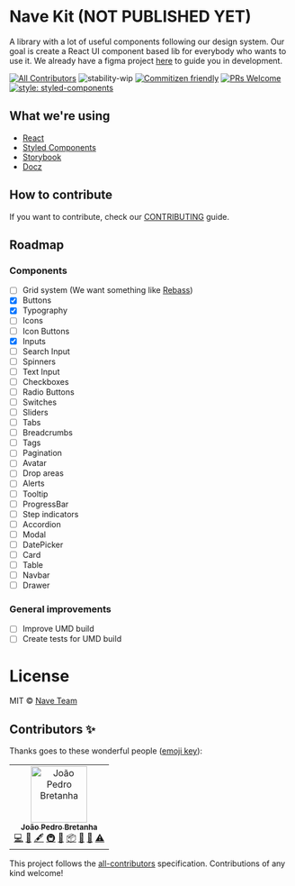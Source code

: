 # Nave Kit (NOT PUBLISHED YET)

A library with a lot of useful components following our design system.
Our goal is create a React UI component based lib for everybody who wants to use it. We already have a figma project [here](https://www.figma.com/file/S36AdAJX1B1PZhWcNVeBKNCn/Design-System?node-id=0%3A1) to guide you in development.

[![All Contributors](https://img.shields.io/badge/all_contributors-1-orange.svg?style=flat-square)](#contributors)
![stability-wip](https://img.shields.io/badge/stability-work_in_progress-lightgrey.svg)
[![Commitizen friendly](https://img.shields.io/badge/commitizen-friendly-brightgreen.svg)](http://commitizen.github.io/cz-cli/)
[![PRs Welcome](https://img.shields.io/badge/PRs-welcome-brightgreen.svg?style=flat-square)](http://makeapullrequest.com)
[![style: styled-components](https://img.shields.io/badge/style-%F0%9F%92%85%20styled--components-orange.svg?colorB=daa357&colorA=db748e)](https://github.com/styled-components/styled-components)

## What we're using

- [React](https://reactjs.org/)
- [Styled Components](https://www.styled-components.com/)
- [Storybook](https://github.com/storybooks/storybook)
- [Docz](https://www.docz.site/)

## How to contribute

If you want to contribute, check our [CONTRIBUTING](CONTRIBUTING.md) guide.

## Roadmap

### Components

- [ ] Grid system (We want something like [Rebass](https://github.com/rebassjs/grid))
- [x] Buttons
- [x] Typography
- [ ] Icons
- [ ] Icon Buttons
- [x] Inputs
- [ ] Search Input
- [ ] Spinners
- [ ] Text Input
- [ ] Checkboxes
- [ ] Radio Buttons
- [ ] Switches
- [ ] Sliders
- [ ] Tabs
- [ ] Breadcrumbs
- [ ] Tags
- [ ] Pagination
- [ ] Avatar
- [ ] Drop areas
- [ ] Alerts
- [ ] Tooltip
- [ ] ProgressBar
- [ ] Step indicators
- [ ] Accordion
- [ ] Modal
- [ ] DatePicker
- [ ] Card
- [ ] Table
- [ ] Navbar
- [ ] Drawer

### General improvements

- [ ] Improve UMD build
- [ ] Create tests for UMD build

# License

MIT © [Nave Team](https://github.com/naveteam)

## Contributors ✨

Thanks goes to these wonderful people ([emoji key](https://allcontributors.org/docs/en/emoji-key)):

<!-- ALL-CONTRIBUTORS-LIST:START - Do not remove or modify this section -->
<!-- prettier-ignore -->
<table>
  <tr>
    <td align="center"><a href="https://www.facebook.com/jpbretanha"><img src="https://avatars2.githubusercontent.com/u/7989125?v=4" width="100px;" alt="João Pedro Bretanha"/><br /><sub><b>João Pedro Bretanha</b></sub></a><br /><a href="https://github.com/naveteam/nave-kit/commits?author=jpbretanha" title="Code">💻</a> <a href="https://github.com/naveteam/nave-kit/commits?author=jpbretanha" title="Documentation">📖</a> <a href="#content-jpbretanha" title="Content">🖋</a> <a href="#infra-jpbretanha" title="Infrastructure (Hosting, Build-Tools, etc)">🚇</a> <a href="#maintenance-jpbretanha" title="Maintenance">🚧</a> <a href="#platform-jpbretanha" title="Packaging/porting to new platform">📦</a> <a href="#review-jpbretanha" title="Reviewed Pull Requests">👀</a> <a href="#tool-jpbretanha" title="Tools">🔧</a> <a href="https://github.com/naveteam/nave-kit/commits?author=jpbretanha" title="Tests">⚠️</a></td>
  </tr>
</table>

<!-- ALL-CONTRIBUTORS-LIST:END -->

This project follows the [all-contributors](https://github.com/all-contributors/all-contributors) specification. Contributions of any kind welcome!
